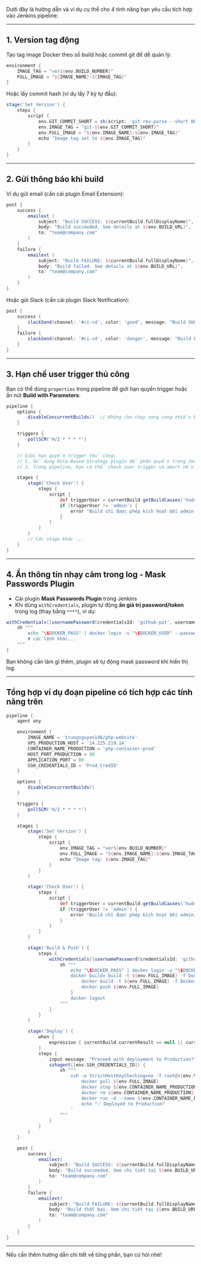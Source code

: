 Dưới đây là hướng dẫn và ví dụ cụ thể cho 4 tính năng bạn yêu cầu tích hợp vào Jenkins pipeline:

---

## 1. **Version tag động**

Tạo tag image Docker theo số build hoặc commit git để dễ quản lý:

```groovy
environment {
    IMAGE_TAG = "ver${env.BUILD_NUMBER}"
    FULL_IMAGE = "${IMAGE_NAME}:${IMAGE_TAG}"
}
```

Hoặc lấy commit hash (ví dụ lấy 7 ký tự đầu):

```groovy
stage('Set Version') {
    steps {
        script {
            env.GIT_COMMIT_SHORT = sh(script: 'git rev-parse --short HEAD', returnStdout: true).trim()
            env.IMAGE_TAG = "git-${env.GIT_COMMIT_SHORT}"
            env.FULL_IMAGE = "${env.IMAGE_NAME}:${env.IMAGE_TAG}"
            echo "Image tag set to ${env.IMAGE_TAG}"
        }
    }
}
```

---

## 2. **Gửi thông báo khi build**

Ví dụ gửi email (cần cài plugin Email Extension):

```groovy
post {
    success {
        emailext (
            subject: "Build SUCCESS: ${currentBuild.fullDisplayName}",
            body: "Build succeeded. See details at ${env.BUILD_URL}",
            to: "team@company.com"
        )
    }
    failure {
        emailext (
            subject: "Build FAILURE: ${currentBuild.fullDisplayName}",
            body: "Build failed. See details at ${env.BUILD_URL}",
            to: "team@company.com"
        )
    }
}
```

Hoặc gửi Slack (cần cài plugin Slack Notification):

```groovy
post {
    success {
        slackSend(channel: '#ci-cd', color: 'good', message: "Build SUCCESS: ${env.JOB_NAME} #${env.BUILD_NUMBER}")
    }
    failure {
        slackSend(channel: '#ci-cd', color: 'danger', message: "Build FAILURE: ${env.JOB_NAME} #${env.BUILD_NUMBER}")
    }
}
```

---

## 3. **Hạn chế user trigger thủ công**

Bạn có thể dùng `properties` trong pipeline để giới hạn quyền trigger hoặc ẩn nút **Build with Parameters**:

```groovy
pipeline {
    options {
        disableConcurrentBuilds()  // Không cho chạy song song nhiều build
    }

    triggers {
        pollSCM('H/2 * * * *')
    }

    // Giới hạn quyền trigger thủ công:
    // 1. Sử dụng Role-Based Strategy plugin để phân quyền trong Jenkins UI  
    // 2. Trong pipeline, bạn có thể check user trigger và abort nếu không đúng, ví dụ:

    stages {
        stage('Check User') {
            steps {
                script {
                    def triggerUser = currentBuild.getBuildCauses('hudson.model.Cause$UserIdCause')[0]?.getUserId()
                    if (triggerUser != 'admin') {
                        error "Build chỉ được phép kích hoạt bởi admin, hiện tại: ${triggerUser}"
                    }
                }
            }
        }
        // Các stage khác ...
    }
}
```

---

## 4. **Ẩn thông tin nhạy cảm trong log - Mask Passwords Plugin**

* Cài plugin **Mask Passwords Plugin** trong Jenkins
* Khi dùng `withCredentials`, plugin tự động **ẩn giá trị password/token** trong log (thay bằng `****`), ví dụ:

```groovy
withCredentials([usernamePassword(credentialsId: 'github-pat', usernameVariable: 'DOCKER_USER', passwordVariable: 'DOCKER_PASS')]) {
    sh """
        echo "\$DOCKER_PASS" | docker login -u "\$DOCKER_USER" --password-stdin
        # các lệnh khác...
    """
}
```

Bạn không cần làm gì thêm, plugin sẽ tự động mask password khi hiển thị log.

---

## Tổng hợp ví dụ đoạn pipeline có tích hợp các tính năng trên

```groovy
pipeline {
    agent any

    environment {
        IMAGE_NAME = 'trungnguyen146/php-website'
        VPS_PRODUCTION_HOST = '14.225.219.14'
        CONTAINER_NAME_PRODUCTION = 'php-container-prod'
        HOST_PORT_PRODUCTION = 80
        APPLICATION_PORT = 80
        SSH_CREDENTIALS_ID = 'Prod_CredID'
    }

    options {
        disableConcurrentBuilds()
    }

    triggers {
        pollSCM('H/2 * * * *')
    }

    stages {
        stage('Set Version') {
            steps {
                script {
                    env.IMAGE_TAG = "ver${env.BUILD_NUMBER}"
                    env.FULL_IMAGE = "${env.IMAGE_NAME}:${env.IMAGE_TAG}"
                    echo "Image tag: ${env.IMAGE_TAG}"
                }
            }
        }

        stage('Check User') {
            steps {
                script {
                    def triggerUser = currentBuild.getBuildCauses('hudson.model.Cause$UserIdCause')[0]?.getUserId()
                    if (triggerUser != 'admin') {
                        error "Build chỉ được phép kích hoạt bởi admin, hiện tại: ${triggerUser}"
                    }
                }
            }
        }

        stage('Build & Push') {
            steps {
                withCredentials([usernamePassword(credentialsId: 'github-pat', usernameVariable: 'DOCKER_USER', passwordVariable: 'DOCKER_PASS')]) {
                    sh """
                        echo "\$DOCKER_PASS" | docker login -u "\$DOCKER_USER" --password-stdin
                        docker buildx build -t ${env.FULL_IMAGE} -f Dockerfile . --push || {
                            docker build -t ${env.FULL_IMAGE} -f Dockerfile .
                            docker push ${env.FULL_IMAGE}
                        }
                        docker logout
                    """
                }
            }
        }

        stage('Deploy') {
            when {
                expression { currentBuild.currentResult == null || currentBuild.currentResult == 'SUCCESS' }
            }
            steps {
                input message: "Proceed with deployment to Production?"
                sshagent([env.SSH_CREDENTIALS_ID]) {
                    sh """
                        ssh -o StrictHostKeyChecking=no -T root@${env.VPS_PRODUCTION_HOST} '
                            docker pull ${env.FULL_IMAGE}
                            docker stop ${env.CONTAINER_NAME_PRODUCTION} || true
                            docker rm ${env.CONTAINER_NAME_PRODUCTION} || true
                            docker run -d --name ${env.CONTAINER_NAME_PRODUCTION} -p ${env.HOST_PORT_PRODUCTION}:${env.APPLICATION_PORT} ${env.FULL_IMAGE}
                            echo "✅ Deployed to Production"
                        '
                    """
                }
            }
        }
    }

    post {
        success {
            emailext(
                subject: "Build SUCCESS: ${currentBuild.fullDisplayName}",
                body: "Build succeeded. Xem chi tiết tại ${env.BUILD_URL}",
                to: "team@company.com"
            )
        }
        failure {
            emailext(
                subject: "Build FAILURE: ${currentBuild.fullDisplayName}",
                body: "Build thất bại. Xem chi tiết tại ${env.BUILD_URL}",
                to: "team@company.com"
            )
        }
    }
}
```

---

Nếu cần thêm hướng dẫn chi tiết về từng phần, bạn cứ hỏi nhé!

